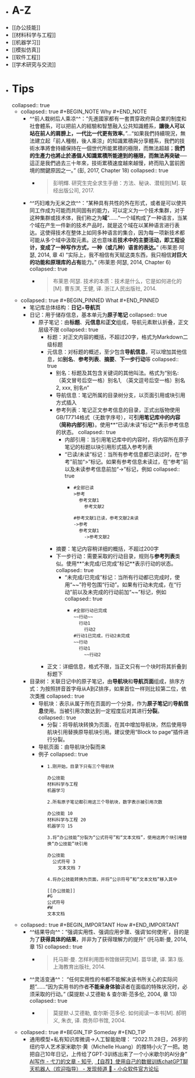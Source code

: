 - # A-Z
- [[办公技能]]
- [[材料科学与工程]]
- [[机器学习]]
- [[模拟仿真]]
- [[软件工程]]
- [[学术研究与交流]]
- # Tips
  collapsed:: true
	- collapsed:: true
	  #+BEGIN_NOTE
	  Why
	  #+END_NOTE
		- ^^前人栽树后人乘凉^^：“先進國家都有一套貫穿政府與企業的制度和社會體系，可以把前人的經驗和智慧融入公共知識體系，**讓後人可以站在前人的肩膀上，一代比一代更有效率**。”...“如果我們持續現況，無法建立起「前人種樹，後人乘涼」的知識累積與分享體系，我們的技術水準將會持續保持在一個世代所能累積的極限，而無法超越；**我們的生產力也將止於憑個人知識累積所能達到的極限，而無法再突破**──這正是我們過去三十年來，技術累積速度越來越慢，終而陷入當前困境的關鍵原因之一。” (彭, 2017, Chapter 18)
		  collapsed:: true
			- >彭明輝. 研究生完全求生手册：方法、秘诀、潜规则[M]. 联经出版公司, 2017.
		- ^^巧妇难为无米之炊^^：“某种具有共性的外在形式，或者是可以使共同工作成为可能而共同固有的能力，可以定义为一个技术集群，对于这种集群或技术体，我们称之为**域**”……“一个域构成了一种语言，当某个域在产生一件新的技术产品时，就是这个域在以某种语言进行表达。这使得技术在整体上如同多种语言的集合，因为每一项新技术都可能从多个域中汲取元素。这也意味着**技术中的主要活动，即工程设计，变成了一种写作方式，一种（或几种）语言的表达。**” (布莱恩·阿瑟, 2014, 章 4) “实际上，我不相信有天赋这类东西，我只相信**对巨大的功能和原理库的占有**能力。” (布莱恩·阿瑟, 2014, Chapter 6)
		  collapsed:: true
			- > 布莱恩·阿瑟. 技术的本质：技术是什么，它是如何进化的[M]. 曹东溟, 王健, 译. 浙江人民出版社, 2014.
	- collapsed:: true
	  #+BEGIN_PINNED
	  What
	  #+END_PINNED
		- 笔记库总体结构：**日记**+**导航页**
		- 日记：用于储存信息，基本单元为**原子笔记**
		  collapsed:: true
			- 原子笔记：由**标题**、**元信息**和**正文**组成，导航元素默认折叠，正文层级不限
			  collapsed:: true
				- 标题：对正文内容的概括，不超过20字，格式为Markdown二级标题
				- 元信息：对标题的概述，至少包含**导航信息**，可以增加其他信息，如**别名**、**参考列表**、**摘要**、**下一步行动**等
				  collapsed:: true
					- 别名：标题及其包含关键词的其他叫法。格式为“别名: （英文冒号后空一格）别名1, （英文逗号后空一格）别名2, xxx, 别名n”
					- 导航信息：笔记所属的目录树分支，以页面引用或块引用方式插入
					- 参考列表：笔记正文参考信息的目录，正式出版物使用GB/T7714格式（无数字序号），可**引用笔记库中的内容（简称内部引用）**。使用**“已读/未读”标记**表示参考信息的状态。
					  collapsed:: true
						- 内部引用：当引用笔记库中的内容时，将内容所在原子笔记的标题以块引用形式插入参考列表
						- “已读/未读”标记：当所有参考信息都已读过时，在“参考”前加“>”标记。如果有参考信息未读过，在“参考”前以及未读参考信息前加“->”标记，例如
						  collapsed:: true
							- ``` 
							  #全部已读
							  >参考
							  	参考文献1
							      参考文献2
							  
							  #参考文献1已读，参考文献2未读    
							  ->参考
							  	参考文献1
							      ->参考文献2
							  ```
					- 摘要：笔记内容稍详细的概括，不超过200字
					- 下一步行动：需要采取的行动目录，规则与**参考列表**类似。使用**“未完成/已完成”标记**表示行动的状态。
					  collapsed:: true
						- “未完成/已完成”标记：当所有行动都已完成时，使用“~~”符号包围“行动”。如果有行动未完成，在“行动”前以及未完成的行动前加“\~\~”标记，例如
						  collapsed:: true
							- ``` 
							  #全部行动已完成
							  ~~行动~~
							  	行动1
							      行动2
							  #行动1已完成，行动2未完成
							  ~~行动
							  	行动1
							      ~~行动2
							  ```
				- 正文：详细信息，格式不限，当正文只有一个块时将其折叠到标题下
		- 目录树：关联日记中的原子笔记，由**导航块**和**导航页面**组成，排序方式：为按照拼音首字母从A到Z排序，如果首位一样则比较第二位，依次类推
		  collapsed:: true
			- 导航块：表示从属于所在页面的一个分类，作为**原子笔记**的**导航信息**使用。当被引用次数达到一定程度后对其进行**分裂**。
			  collapsed:: true
				- 分裂：将导航块转换为页面，在其中增加导航块，然后使用导航块引用替换原导航块引用。建议使用“Block to page”插件进行分裂。
			- 导航页面：由导航块分裂而来
			- 例子
			  collapsed:: true
				- ``` 
				  1.刚开始，目录下只有三个导航块
				  
				  办公技能
				  材料科学与工程
				  机器学习
				  
				  2.所有原子笔记都引用这三个导航块，数字表示被引用次数
				  
				  办公技能 10
				  材料科学与工程 20
				  机器学习 15
				  
				  3.将“办公技能”分裂为“公式符号”和“文本文档”，使用这两个块引用替换“办公技能”块引用
				  
				  办公技能
				  	公式符号 3
				      文本文档 7
				  
				  4.将办公技能转换为页面，并将“公示符号”和“文本文档”移入其中
				  
				  [[办公技能]]
				  #G
				  公式符号
				  #W
				  文本文档
				  ```
	- collapsed:: true
	  #+BEGIN_IMPORTANT
	  How
	  #+END_IMPORTANT
		- ^^结果导向^^：“强调实用性、强调应用步骤、强调‘如何使用’，目的是为了**获得具体的结果**，并非为了获得理解力的提升” (托马斯·曼, 2014, 章 15)
		  collapsed:: true
			- >托马斯·曼. 怎样利用图书馆做研究[M]. 苗华建, 译. 第3 版. 上海教育出版社, 2014.
		- ^^灵活变通^^： “任何实用性的书都不能解决该书所关心的实际问题”……“因为实用书的作者**不能亲身体验**读者在面临的特殊状况时，必须采取的行动。” (莫提默·J.艾德勒 & 查尔斯·范多伦, 2004, 章 13)
		  collapsed:: true
			- >莫提默·J.艾德勒, 查尔斯·范多伦. 如何阅读一本书[M]. 郝明义, 朱衣, 译. 商务印书馆, 2004.
	- collapsed:: true
	  #+BEGIN_TIP
	  Someday
	  #+END_TIP
		- 通用模型+私有知识库微调->人工智能助理： “2022.11.28日，26岁的纽约华人艺术家米歇尔·黄（Michelle Huang）的推特小火了一把。她把自己10年日记，上传给了GPT-3训练出来了一个小米歇尔的AI分身” [AI写作 - 弋刀的文章 - 知乎](https://zhuanlan.zhihu.com/p/589633422), [【自荐】使用自己的数据训练chatGPT聊天机器人（欢迎指导） - 发现频道 🔎 - 小众软件官方论坛](https://meta.appinn.net/t/topic/42209)